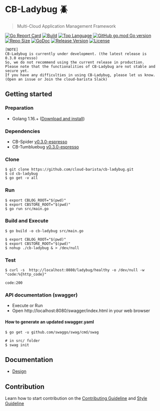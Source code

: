 # CB-Ladybug :beetle:
> Multi-Cloud Application Management Framework

[![Go Report Card](https://goreportcard.com/badge/github.com/cloud-barista/cb-ladybug)](https://goreportcard.com/report/github.com/cloud-barista/cb-ladybug)
[![Build](https://img.shields.io/github/workflow/status/cloud-barista/cb-ladybug/Build%20amd64%20container%20image)](https://github.com/cloud-barista/cb-ladybug/actions?query=workflow%3A%22Build+amd64+container+image%22)
[![Top Language](https://img.shields.io/github/languages/top/cloud-barista/cb-ladybug)](https://github.com/cloud-barista/cb-ladybug/search?l=go)
[![GitHub go.mod Go version](https://img.shields.io/github/go-mod/go-version/cloud-barista/cb-ladybug?label=go.mod)](https://github.com/cloud-barista/cb-ladybug/blob/master/go.mod)
[![Repo Size](https://img.shields.io/github/repo-size/cloud-barista/cb-ladybug)](#)
[![GoDoc](https://godoc.org/github.com/cloud-barista/cb-ladybug?status.svg)](https://pkg.go.dev/github.com/cloud-barista/cb-ladybug@master)
[![Release Version](https://img.shields.io/github/v/release/cloud-barista/cb-ladybug?color=blue)](https://github.com/cloud-barista/cb-ladybug/releases/latest)
[![License](https://img.shields.io/github/license/cloud-barista/cb-ladybug?color=blue)](https://github.com/cloud-barista/cb-ladybug/blob/master/LICENSE)

```
[NOTE]
CB-Ladybug is currently under development. (the latest release is 0.3.0 espresso)
So, we do not recommend using the current release in production.
Please note that the functionalities of CB-Ladybug are not stable and secure yet.
If you have any difficulties in using CB-Ladybug, please let us know.
(Open an issue or Join the cloud-barista Slack)
```

## Getting started

### Preparation

* Golang 1.16.+ ([Download and install](https://golang.org/doc/install))

### Dependencies

* CB-Spider [v0.3.0-espresso](https://github.com/cloud-barista/cb-tumblebug/releases/tag/v0.3.0-espresso)
* CB-Tumbluebug [v0.3.0-espresso](https://github.com/cloud-barista/cb-spider/releases/tag/v0.3.0-espresso)


### Clone

```
$ git clone https://github.com/cloud-barista/cb-ladybug.git
$ cd cb-ladybug
$ go get -v all
```

### Run 

```
$ export CBLOG_ROOT="$(pwd)"
$ export CBSTORE_ROOT="$(pwd)"
$ go run src/main.go
```

### Build and Execute

```
$ go build -o cb-ladybug src/main.go
```

```
$ export CBLOG_ROOT="$(pwd)"
$ export CBSTORE_ROOT="$(pwd)"
$ nohup ./cb-ladybug & > /dev/null
```

### Test

```
$ curl -s  http://localhost:8080/ladybug/healthy -o /dev/null -w "code:%{http_code}"

code:200
```


### API documentation (swagger)

* Execute or Run
* Open http://localhost:8080/swagger/index.html in your web browser 

#### How to generate an updated swagger.yaml
```
$ go get -u github.com/swaggo/swag/cmd/swag

# in src/ folder
$ swag init
```

## Documentation

* [Design](./docs/design)


## Contribution
Learn how to start contribution on the [Contributing Guideline](https://github.com/cloud-barista/docs/tree/master/contributing) and [Style Guideline](https://github.com/cloud-barista/cb-ladybug/blob/master/STYLE_GUIDE.md)

